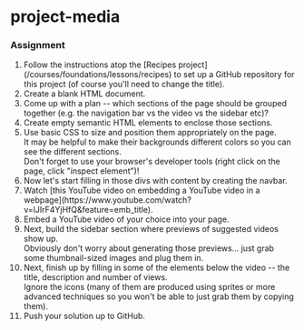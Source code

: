 # project-media

### Assignment

<ol>
<li>Follow the instructions atop the [Recipes project](/courses/foundations/lessons/recipes) to set up a GitHub repository for this project (of course you'll need to change the title).</li>
<li>Create a blank HTML document.</li>
<li>Come up with a plan -- which sections of the page should be grouped together (e.g. the navigation bar vs the video vs the sidebar etc)?</li>
<li>Create empty semantic HTML elements to enclose those sections.</li>
<li>
Use basic CSS to size and position them appropriately on the page.<br>
It may be helpful to make their backgrounds different colors so you can see the different sections.<br>
Don't forget to use your browser's developer tools (right click on the page, click "inspect element")!
</li>
<li>Now let's start filling in those divs with content by creating the navbar.</li>
<li>Watch [this YouTube video on embedding a YouTube video in a webpage](https://www.youtube.com/watch?v=lJIrF4YjHfQ&feature=emb_title).</li>
<li>Embed a YouTube video of your choice into your page.</li>
<li>Next, build the sidebar section where previews of suggested videos show up.<br>Obviously don't worry about generating those previews... just grab some thumbnail-sized images and plug them in.</li>
<li>Next, finish up by filling in some of the elements below the video -- the title, description and number of views.<br>Ignore the icons (many of them are produced using sprites or more advanced techniques so you won't be able to just grab them by copying them).</li>
<li>Push your solution up to GitHub.</li>
</ol>